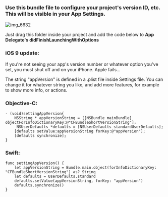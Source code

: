 ### Use this bundle file to configure your project's version ID, etc. This will be visible in your App Settings. 

![img_6632](https://cloud.githubusercontent.com/assets/724536/8616480/e0d9a550-26fb-11e5-94c7-01ed6e6ee9b9.png)

Just drag this folder inside your project and add the code below to **App Delegate's didFinishLaunchingWithOptions**

### iOS 9 update:
If you're not seeing your app's version number or whatever option you've set, you must shut off and on your iPhone. Apple fails...

The string "appVersion" is defined in a .plist file inside Settings file. You can change it for whatever string you like, and add more features, for example to show more info, or actions.

### Objective-C:


    - (void)settingAppVersion{
        NSString * appVersionString = [[NSBundle mainBundle] objectForInfoDictionaryKey:@"CFBundleShortVersionString"];
         NSUserDefaults *defaults = [NSUserDefaults standardUserDefaults];
        [defaults setValue:appVersionString forKey:@"appVersion"];
        [defaults synchronize];
    }


### Swift:

    func settingAppVersion() {
        let appVersionString = Bundle.main.object(forInfoDictionaryKey: "CFBundleShortVersionString") as? String
        let defaults = UserDefaults.standard
        defaults.setValue(appVersionString, forKey: "appVersion")
        defaults.synchronize()
    }
